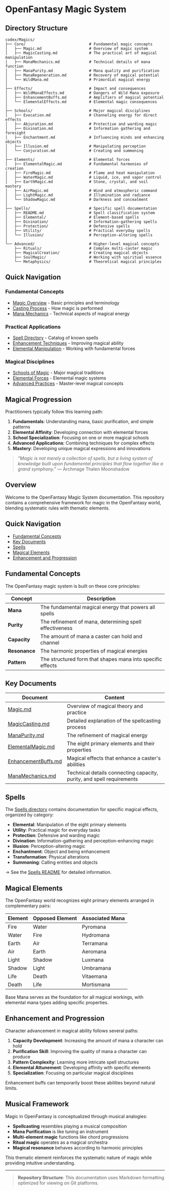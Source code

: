 # **OpenFantasy Magic System**

## Directory Structure

```
codex/Magics/
├── Core/                            # Fundamental magic concepts
│   ├── Magic.md                     # Overview of magic system
│   ├── MagicCasting.md              # The practical art of magical manipulation
│   ├── ManaMechanics.md             # Technical details of mana function
│   ├── ManaPurity.md                # Mana quality and purification
│   ├── ManaRegeneration.md          # Recovery of magical potential
│   └── WildMana.md                  # Primordial magical energy
│
├── Effects/                         # Impact and consequences
│   ├── WildManaEffects.md           # Dangers of Wild Mana exposure
│   ├── EnhancementBuffs.md          # Amplifiers of magical potential
│   └── ElementalEffects.md          # Elemental magic consequences
│
├── Schools/                         # Major magical disciplines
│   ├── Evocation.md                 # Channeling energy for direct effects
│   ├── Abjuration.md                # Protective and warding magic
│   ├── Divination.md                # Information gathering and foresight
│   ├── Enchantment.md               # Influencing minds and enhancing objects
│   ├── Illusion.md                  # Manipulating perception
│   └── Conjuration.md               # Creating and summoning
│
├── Elements/                        # Elemental forces
│   ├── ElementalMagic.md            # Fundamental harmonies of creation
│   ├── FireMagic.md                 # Flame and heat manipulation
│   ├── WaterMagic.md                # Liquid, ice, and vapor control
│   ├── EarthMagic.md                # Stone, crystal, and soil mastery
│   ├── AirMagic.md                  # Wind and atmospheric command
│   ├── LightMagic.md                # Illumination and radiance
│   └── ShadowMagic.md               # Darkness and concealment
│
├── Spells/                          # Specific spell documentation
│   ├── README.md                    # Spell classification system
│   ├── Elemental/                   # Element-based spells
│   ├── Divination/                  # Information-gathering spells
│   ├── Protection/                  # Defensive spells
│   ├── Utility/                     # Practical everyday spells
│   └── Illusion/                    # Perception-altering spells
│
└── Advanced/                        # Higher-level magical concepts
    ├── Rituals/                     # Complex multi-caster magic
    ├── MagicalCreation/             # Creating magical objects
    ├── SoulMagic/                   # Working with spiritual essence
    └── Metaphysics/                 # Theoretical magical principles
```

## Quick Navigation

### Fundamental Concepts
- [Magic Overview](/codex/Magics/Core/Magic.md) - Basic principles and terminology
- [Casting Process](/codex/Magics/Core/MagicCasting.md) - How magic is performed
- [Mana Mechanics](/codex/Magics/Core/ManaMechanics.md) - Technical aspects of magical energy

### Practical Applications
- [Spell Directory](/codex/Magics/Spells/README.md) - Catalog of known spells
- [Enhancement Techniques](/codex/Magics/Effects/EnhancementBuffs.md) - Improving magical ability
- [Elemental Manipulation](/codex/Magics/Elements/ElementalMagic.md) - Working with fundamental forces

### Magical Disciplines
- [Schools of Magic](/codex/Magics/Schools/) - Major magical traditions
- [Elemental Forces](/codex/Magics/Elements/) - Elemental magic systems
- [Advanced Practices](/codex/Magics/Advanced/) - Master-level magical concepts

## Magical Progression

Practitioners typically follow this learning path:

1. **Fundamentals**: Understanding mana, basic purification, and simple patterns
2. **Elemental Affinity**: Developing connection with elemental forces
3. **School Specialization**: Focusing on one or more magical schools
4. **Advanced Applications**: Combining techniques for complex effects
5. **Mastery**: Developing unique magical expressions and innovations

> *"Magic is not merely a collection of spells, but a living system of knowledge built upon fundamental principles that flow together like a grand symphony."* — Archmage Thalen Moonshadow

## Overview

Welcome to the OpenFantasy Magic System documentation. This repository contains a comprehensive framework for magic in the OpenFantasy world, blending systematic rules with thematic elements.

## Quick Navigation

- [Fundamental Concepts](#fundamental-concepts)
- [Key Documents](#key-documents)
- [Spells](#spells)
- [Magical Elements](#magical-elements)
- [Enhancement and Progression](#enhancement-and-progression)

## Fundamental Concepts

The OpenFantasy magic system is built on these core principles:

| Concept | Description |
|---------|-------------|
| **Mana** | The fundamental magical energy that powers all spells |
| **Purity** | The refinement of mana, determining spell effectiveness |
| **Capacity** | The amount of mana a caster can hold and channel |
| **Resonance** | The harmonic properties of magical energies |
| **Pattern** | The structured form that shapes mana into specific effects |

## Key Documents

| Document | Content |
|----------|---------|
| [Magic.md](Magic.md) | Overview of magical theory and practice |
| [MagicCasting.md](MagicCasting.md) | Detailed explanation of the spellcasting process |
| [ManaPurity.md](ManaPurity.md) | The refinement of magical energy |
| [ElementalMagic.md](ElementalMagic.md) | The eight primary elements and their properties |
| [EnhancementBuffs.md](EnhancementBuffs.md) | Magical effects that enhance a caster's abilities |
| [ManaMechanics.md](ManaMechanics.md) | Technical details connecting capacity, purity, and spell requirements |

## Spells

The [Spells directory](Spells/) contains documentation for specific magical effects, organized by category:

- **Elemental**: Manipulation of the eight primary elements
- **Utility**: Practical magic for everyday tasks
- **Protection**: Defensive and warding magic
- **Divination**: Information-gathering and perception-enhancing magic
- **Illusion**: Perception-altering magic
- **Enchantment**: Object and being enhancement
- **Transformation**: Physical alterations
- **Summoning**: Calling entities and objects

→ See the [Spells README](Spells/README.md) for detailed information.

## Magical Elements

The OpenFantasy world recognizes eight primary elements arranged in complementary pairs:

| Element | Opposed Element | Associated Mana |
|---------|-----------------|-----------------|
| Fire | Water | Pyromana |
| Water | Fire | Hydromana |
| Earth | Air | Terramana |
| Air | Earth | Aeromana |
| Light | Shadow | Luxmana |
| Shadow | Light | Umbramana |
| Life | Death | Vitaemana |
| Death | Life | Mortismana |

Base Mana serves as the foundation for all magical workings, with elemental mana types adding specific properties.

## Enhancement and Progression

Character advancement in magical ability follows several paths:

1. **Capacity Development**: Increasing the amount of mana a character can hold
2. **Purification Skill**: Improving the quality of mana a character can produce
3. **Pattern Complexity**: Learning more intricate spell structures
4. **Elemental Attunement**: Developing affinity with specific elements
5. **Specialization**: Focusing on particular magical disciplines

Enhancement buffs can temporarily boost these abilities beyond natural limits.

## Musical Framework

Magic in OpenFantasy is conceptualized through musical analogies:

- **Spellcasting** resembles playing a musical composition
- **Mana Purification** is like tuning an instrument
- **Multi-element magic** functions like chord progressions
- **Ritual magic** operates as a magical orchestra
- **Magical resonance** behaves according to harmonic principles

This thematic element reinforces the systematic nature of magic while providing intuitive understanding.

---

> **Repository Structure**: This documentation uses Markdown formatting optimized for viewing on Git platforms. 